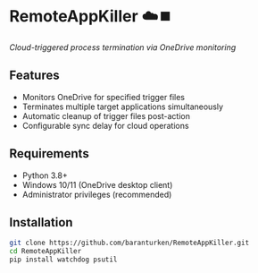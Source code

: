 # RemoteAppKiller ☁️⏹️  
*Cloud-triggered process termination via OneDrive monitoring*

## Features
- Monitors OneDrive for specified trigger files
- Terminates multiple target applications simultaneously
- Automatic cleanup of trigger files post-action
- Configurable sync delay for cloud operations

## Requirements
- Python 3.8+
- Windows 10/11 (OneDrive desktop client)
- Administrator privileges (recommended)

## Installation
```bash
git clone https://github.com/baranturken/RemoteAppKiller.git
cd RemoteAppKiller
pip install watchdog psutil